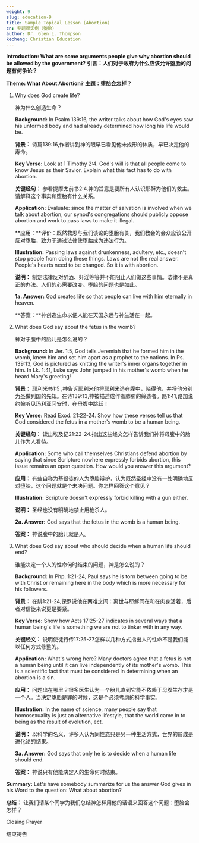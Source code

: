 ```yaml
---
weight: 9
slug: education-9
title: Sample Topical Lesson (Abortion) 
cn: 专题课实例（堕胎）
author: Dr. Glen L. Thompson
kecheng: Christian Education
---
```


**Introduction: What are some arguments people give why abortion should be allowed by the government?**
**引言：人们对于政府为什么应该允许堕胎的问题有何争论？**

**Theme: What About Abortion?**
**主题：堕胎会怎样？**

1. Why does God create life?

    神为什么创造生命？

    **Background:** In Psalm 139:16, the writer talks about how God's eyes saw his unformed body and had already determined how long his life would be.

    **背景：** 诗篇139:16,作者讲到神的眼早已看见他未成形的体质，早已决定他的寿命。

    **Key Verse:** Look at 1 Timothy 2:4. God's will is that all people come to know Jesus as their Savior. Explain what this fact has to do with abortion.

    **关键经句：** 参看提摩太前书2:4.神的旨意是要所有人认识耶稣为他们的救主。请解释这个事实和堕胎有什么关系。

    **Application:** Evaluate: since the matter of salvation is involved when we talk about abortion, our synod's congregations should publicly oppose abortion and work to pass laws to make it illegal.

    **应用：**评价：既然救恩与我们谈论的堕胎有关，我们教会的会众应该公开反对堕胎，致力于通过法律使堕胎成为违法行为。

    **Illustration:** Passing laws against drunkenness, adultery, etc., doesn't stop people from doing these things. Laws are not the real answer. People's hearts need to be changed. So it is with abortion.

    **说明：** 制定法律反对醉酒、奸淫等等并不能阻止人们做这些事情。法律不是真正的办法。人们的心需要改变。堕胎的问题也是如此。

    **1a. Answer:** God creates life so that people can live with him eternally in heaven.

    **答案：**神创造生命以便人能在天国永远与神生活在一起。

2. What does God say about the fetus in the womb?

    神对于腹中的胎儿是怎么说的？

    **Background:** In Jer. 1:5, God tells Jeremiah that he formed him in the womb, knew him and set him apart as a prophet to the nations. In Ps. 139:13, God is pictured as knitting the writer's inner organs together in him. In Lk. 1:41, Luke says John jumped in his mother's womb when he heard Mary's greeting!

    **背景：** 耶利米书1:5 ,神告诉耶利米他将耶利米造在腹中，晓得他，并将他分别为圣做列国的先知。在诗139:13,神被描述成作者肺腑的缔造者。路1:41,路加说约翰听见玛利亚问安时，在母腹中跳跃！

    **Key Verse:** Read Exod. 21:22-24. Show how these verses tell us that God considered the fetus in a mother's womb to be a human being.

    **关键经句：** 读出埃及记21:22-24.指出这些经文怎样告诉我们神将母腹中的胎儿作为人看待。

    **Application:** Some who call themselves Christians defend abortion by saying that since Scripture nowhere expressly forbids abortion, this issue remains an open question. How would you answer this argument?

    **应用：** 有些自称为基督徒的人为堕胎辩护，认为既然圣经中没有一处明确地反对堕胎，这个问题就是个未决问题。你怎样回答这个意见？

    **Illustration:** Scripture doesn't expressly forbid killing with a gun either.

    **说明：** 圣经也没有明确地禁止用枪杀人。

    **2a. Answer:** God says that the fetus in the womb is a human being.

    **答案：** 神说腹中的胎儿就是人。

3. What does God say about who should decide when a human life should end?

    谁能决定一个人的性命何时结束的问题，神是怎么说的？

    **Background:** In Php. 1:21-24, Paul says he is torn between going to be with Christ or remaining here in the body which is more necessary for his followers.

    **背景：** 在腓1:21-24,保罗说他在两难之间：离世与耶稣同在和在肉身活着，后者对信徒来说更是要紧。

    **Key Verse:** Show how Acts 17:25-27 indicates in several ways that a human being's life is something we are not to tinker with in any way.

    **关键经文：** 说明使徒行传17:25-27怎样以几种方式指出人的性命不是我们能以任何方式修整的。

    **Application:** What's wrong here? Many doctors agree that a fetus is not a human being until it can live independently of its mother's womb. This is a scientific fact that must be considered in determining when an abortion is a sin.

    **应用：** 问题出在哪里？很多医生认为一个胎儿直到它能不依赖于母腹生存才是一个人。当决定堕胎是罪的时候，这是个必须考虑的科学事实。

    **Illustration:** In the name of science, many people say that homosexuality is just an alternative lifestyle, that the world came in to being as the result of evolution, ect.

    **说明：** 以科学的名义，许多人认为同性恋只是另一种生活方式，世界的形成是进化论的结果。

    **3a. Answer:** God says that only he is to decide when a human life should end.

    **答案：** 神说只有他能决定人的生命何时结束。

**Summary:** Let's have somebody summarize for us the answer God gives in his Word to the question: What about abortion?

**总结：** 让我们请某个同学为我们总结神怎样用他的话语来回答这个问题：堕胎会怎样？

Closing Prayer

结束祷告